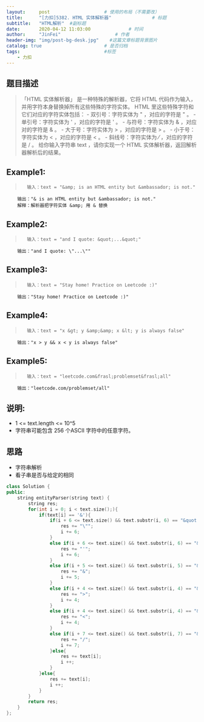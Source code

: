 ```yaml
---
layout:     post                    # 使用的布局（不需要改） 
title:      "[力扣]5382. HTML 实体解析器"               # 标题  
subtitle:   "HTML解析"  #副标题 
date:       2020-04-12 11:03:00              # 时间 
author:     "JinFei"                    # 作者 
header-img: "img/post-bg-desk.jpg"    #这篇文章标题背景图片 
catalog: true                       # 是否归档 
tags:                               #标签     
    - 力扣
---
```


## 题目描述
>   「HTML 实体解析器」 是一种特殊的解析器，它将 HTML 代码作为输入，并用字符本身替换掉所有这些特殊的字符实体。
    HTML 里这些特殊字符和它们对应的字符实体包括：
    - 双引号：字符实体为 &quot; ，对应的字符是 " 。
    - 单引号：字符实体为 &apos; ，对应的字符是 ' 。
    - 与符号：字符实体为 &amp; ，对应对的字符是 & 。
    - 大于号：字符实体为 &gt; ，对应的字符是 > 。
    - 小于号：字符实体为 &lt; ，对应的字符是 < 。
    - 斜线号：字符实体为 &frasl; ，对应的字符是 / 。
    给你输入字符串 text ，请你实现一个 HTML 实体解析器，返回解析器解析后的结果。


## Example1:
 
>       输入：text = "&amp; is an HTML entity but &ambassador; is not."
        输出："& is an HTML entity but &ambassador; is not."
        解释：解析器把字符实体 &amp; 用 & 替换


## Example2:
 
>       输入：text = "and I quote: &quot;...&quot;"
        输出："and I quote: \"...\""

## Example3:
 
>       输入：text = "Stay home! Practice on Leetcode :)"
        输出："Stay home! Practice on Leetcode :)"

## Example4:
 
>       输入：text = "x &gt; y &amp;&amp; x &lt; y is always false"
        输出："x > y && x < y is always false"

## Example5:
 
>       输入：text = "leetcode.com&frasl;problemset&frasl;all"
        输出："leetcode.com/problemset/all"


## 说明:

- 1 <= text.length <= 10^5
- 字符串可能包含 256 个ASCII 字符中的任意字符。

## 思路
- 字符串解析
- 看子串是否与给定的相同

```C++
class Solution {
public:
    string entityParser(string text) {
        string res;
        for(int i = 0; i < text.size();){
            if(text[i] == '&'){
                if(i + 6 <= text.size() && text.substr(i, 6) == "&quot;"){
                    res += "\"";
                    i += 6;
                }
                else if(i + 6 <= text.size() && text.substr(i, 6) == "&apos;"){
                    res += "'";
                    i += 6;
                }
                else if(i + 5 <= text.size() && text.substr(i, 5) == "&amp;"){
                    res += "&";
                    i += 5;
                }
                else if(i + 4 <= text.size() && text.substr(i, 4) == "&gt;"){
                    res += ">";
                    i += 4;
                }
                else if(i + 4 <= text.size() && text.substr(i, 4) == "&lt;"){
                    res += "<";
                    i += 4;
                }
                else if(i + 7 <= text.size() && text.substr(i, 7) == "&frasl;"){
                    res += "/"; 
                    i += 7;
                }else{
                    res += text[i];
                    i ++;
                }
            }else{
                res += text[i];
                i ++;
            }
        }
        return res;
    }
};
```
